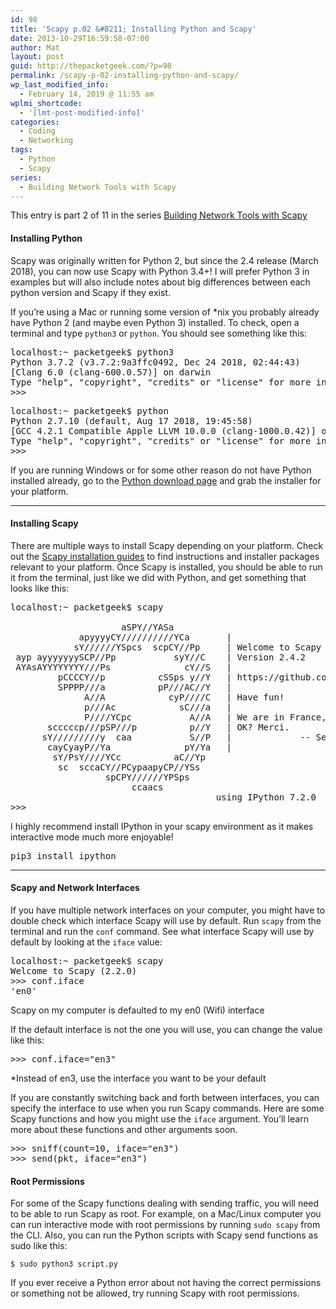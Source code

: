 ```yaml
---
id: 98
title: 'Scapy p.02 &#8211; Installing Python and Scapy'
date: 2013-10-29T16:59:58-07:00
author: Mat
layout: post
guid: http://thepacketgeek.com/?p=98
permalink: /scapy-p-02-installing-python-and-scapy/
wp_last_modified_info:
  - February 14, 2019 @ 11:55 am
wplmi_shortcode:
  - '[lmt-post-modified-info]'
categories:
  - Coding
  - Networking
tags:
  - Python
  - Scapy
series:
  - Building Network Tools with Scapy
---
```

<div class="seriesmeta">
  This entry is part 2 of 11 in the series <a href="https://thepacketgeek.com/series/building-network-tools-with-scapy/" class="series-13" title="Building Network Tools with Scapy">Building Network Tools with Scapy</a>
</div>

#### Installing Python

Scapy was originally written for Python 2, but since the 2.4 release (March 2018), you can now use Scapy with Python 3.4+! I will prefer Python 3 in examples but will also include notes about big differences between each python version and Scapy if they exist.

If you&#8217;re using a Mac or running some version of *nix you probably already have Python 2 (and maybe even Python 3) installed. To check, open a terminal and type `python3` or `python`. You should see something like this:

<pre class="lang:default decode:true">localhost:~ packetgeek$ python3
Python 3.7.2 (v3.7.2:9a3ffc0492, Dec 24 2018, 02:44:43)
[Clang 6.0 (clang-600.0.57)] on darwin
Type "help", "copyright", "credits" or "license" for more information.
&gt;&gt;&gt;</pre>

<pre class="lang:default decode:true">localhost:~ packetgeek$ python
Python 2.7.10 (default, Aug 17 2018, 19:45:58)
[GCC 4.2.1 Compatible Apple LLVM 10.0.0 (clang-1000.0.42)] on darwin
Type "help", "copyright", "credits" or "license" for more information.
&gt;&gt;&gt;</pre>

If you are running Windows or for some other reason do not have Python installed already, go to the <a href="http://python.org/download/" target="_blank" rel="noopener noreferrer">Python download page</a> and grab the installer for your platform.

* * *

#### Installing Scapy

There are multiple ways to install Scapy depending on your platform. Check out the <a href="https://scapy.readthedocs.io/en/latest/installation.html#installing-scapy-v2-x" target="_blank" rel="noopener noreferrer">Scapy installation guides</a> to find instructions and installer packages relevant to your platform. Once Scapy is installed, you should be able to run it from the terminal, just like we did with Python, and get something that looks like this:

<pre class="lang:default decode:true">localhost:~ packetgeek$ scapy

                     aSPY//YASa
             apyyyyCY//////////YCa       |
            sY//////YSpcs  scpCY//Pp     | Welcome to Scapy
 ayp ayyyyyyySCP//Pp           syY//C    | Version 2.4.2
 AYAsAYYYYYYYY///Ps              cY//S   |
         pCCCCY//p          cSSps y//Y   | https://github.com/secdev/scapy
         SPPPP///a          pP///AC//Y   |
              A//A            cyP////C   | Have fun!
              p///Ac            sC///a   |
              P////YCpc           A//A   | We are in France, we say Skappee.
       scccccp///pSP///p          p//Y   | OK? Merci.
      sY/////////y  caa           S//P   |             -- Sebastien Chabal
       cayCyayP//Ya              pY/Ya   |
        sY/PsY////YCc          aC//Yp
         sc  sccaCY//PCypaapyCP//YSs
                  spCPY//////YPSps
                       ccaacs
                                       using IPython 7.2.0
&gt;&gt;&gt;</pre>

I highly recommend install IPython in your scapy environment as it makes interactive mode much more enjoyable!

<pre class="lang:default decode:true ">pip3 install ipython</pre>

<!--more-->

* * *

#### Scapy and Network Interfaces

If you have multiple network interfaces on your computer, you might have to double check which interface Scapy will use by default. Run `scapy` from the terminal and run the `conf` command. See what interface Scapy will use by default by looking at the `iface` value:

<pre class="lang:default decode:true">localhost:~ packetgeek$ scapy
Welcome to Scapy (2.2.0)
&gt;&gt;&gt; conf.iface
'en0'</pre>

<p class="caption">
  Scapy on my computer is defaulted to my en0 (Wifi) interface
</p>

If the default interface is not the one you will use, you can change the value like this:

<pre class="lang:default decode:true">&gt;&gt;&gt; conf.iface="en3"</pre>

<p class="caption">
  *Instead of en3, use the interface you want to be your default
</p>

If you are constantly switching back and forth between interfaces, you can specify the interface to use when you run Scapy commands. Here are some Scapy functions and how you might use the `iface` argument. You&#8217;ll learn more about these functions and other arguments soon.

<pre class="lang:default decode:true">&gt;&gt;&gt; sniff(count=10, iface="en3")
&gt;&gt;&gt; send(pkt, iface="en3")</pre>

#### Root Permissions

For some of the Scapy functions dealing with sending traffic, you will need to be able to run Scapy as root. For example, on a Mac/Linux computer you can run interactive mode with root permissions by running `sudo scapy` from the CLI. Also, you can run the Python scripts with Scapy send functions as sudo like this:

    $ sudo python3 script.py

If you ever receive a Python error about not having the correct permissions or something not be allowed, try running Scapy with root permissions.